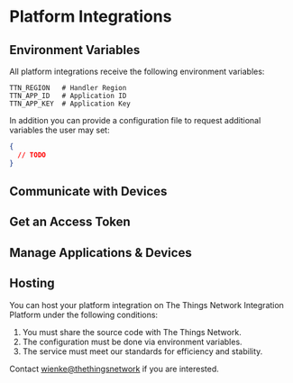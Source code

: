 # Platform Integrations

## Environment Variables

All platform integrations receive the following environment variables:

```
TTN_REGION   # Handler Region
TTN_APP_ID   # Application ID
TTN_APP_KEY  # Application Key
```

In addition you can provide a configuration file to request additional variables the user may set:

```json
{
  // TODO
}
```

## Communicate with Devices

## Get an Access Token

## Manage Applications & Devices

## Hosting

You can host your platform integration on The Things Network Integration Platform under the following conditions:

1. You must share the source code with The Things Network.
2. The configuration must be done via environment variables.
3. The service must meet our standards for efficiency and stability.

Contact [wienke@thethingsnetwork](mailto:wienke@thethingsnetwork) if you are interested.
